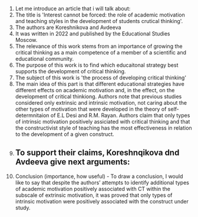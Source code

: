 1. Let me introduce an article that i will talk about:
2. The title is 'Interest cannot be forced: the role of academic motivation and teaching styles in the development of students crutical thinking'.
3. The authors are Koreshnikova and Avdeeva
4. It was written in 2022 and published by the Educational Studies Moscow.
5. The relevance of this work stems from an importance of growing the critical thinking as a main competence of a member of a scientific and educational community.
6. The purpose of this work is to find which educaitonal strategy best supports the development of critical thinking.
7. The subject of this work is 'the process of developing critical thinking'
8. The main idea of this part is that different educational strategies have different effects on academic motivation and, in the effect, on the development of critical thinkiong. Authors note that previous studies considered only extrinsic and intrinsic motivation, not caring about the other types of motivation that were developed in the theory of self-determnitaion of  E.L Desi and R.M. Rayan. Authors claim that only types of intrinsic motivation positively assiciated with critical thinking and that the constructivist style of teaching has the most effectiveness in relation to the development of a given construct.
9. To support their claims, Koreshnqikova dnd Avdeeva give next arguments:
	- 
10. Conclusion (importance, how useful) - To draw a conclusion, I would like to say that despite the authors’ attempts to identify additional types of academic motivation positively associated with CT within the subscale of extrinsic motivation, it was proved that only types of intrinsic motivation were positively associated with the construct under study.